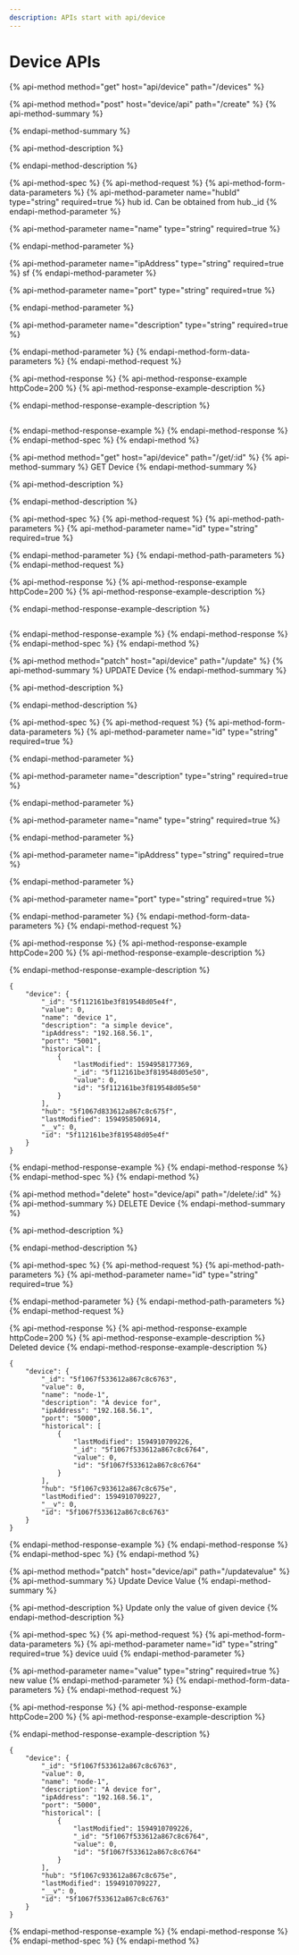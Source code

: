 ```yaml
---
description: APIs start with api/device
---
```


# Device APIs

{% api-method method="get" host="api/device" path="/devices" %}

{% api-method method="post" host="device/api" path="/create" %}
{% api-method-summary %}

{% endapi-method-summary %}

{% api-method-description %}

{% endapi-method-description %}

{% api-method-spec %}
{% api-method-request %}
{% api-method-form-data-parameters %}
{% api-method-parameter name="hubId" type="string" required=true %}
hub id. Can be obtained from hub.\_id
{% endapi-method-parameter %}

{% api-method-parameter name="name" type="string" required=true %}

{% endapi-method-parameter %}

{% api-method-parameter name="ipAddress" type="string" required=true %}
sf
{% endapi-method-parameter %}

{% api-method-parameter name="port" type="string" required=true %}

{% endapi-method-parameter %}

{% api-method-parameter name="description" type="string" required=true %}

{% endapi-method-parameter %}
{% endapi-method-form-data-parameters %}
{% endapi-method-request %}

{% api-method-response %}
{% api-method-response-example httpCode=200 %}
{% api-method-response-example-description %}

{% endapi-method-response-example-description %}

```text

```
{% endapi-method-response-example %}
{% endapi-method-response %}
{% endapi-method-spec %}
{% endapi-method %}

{% api-method method="get" host="api/device" path="/get/:id" %}
{% api-method-summary %}
GET Device
{% endapi-method-summary %}

{% api-method-description %}

{% endapi-method-description %}

{% api-method-spec %}
{% api-method-request %}
{% api-method-path-parameters %}
{% api-method-parameter name="id" type="string" required=true %}

{% endapi-method-parameter %}
{% endapi-method-path-parameters %}
{% endapi-method-request %}

{% api-method-response %}
{% api-method-response-example httpCode=200 %}
{% api-method-response-example-description %}

{% endapi-method-response-example-description %}

```text

```
{% endapi-method-response-example %}
{% endapi-method-response %}
{% endapi-method-spec %}
{% endapi-method %}

{% api-method method="patch" host="api/device" path="/update" %}
{% api-method-summary %}
UPDATE Device
{% endapi-method-summary %}

{% api-method-description %}

{% endapi-method-description %}

{% api-method-spec %}
{% api-method-request %}
{% api-method-form-data-parameters %}
{% api-method-parameter name="id" type="string" required=true %}

{% endapi-method-parameter %}

{% api-method-parameter name="description" type="string" required=true %}

{% endapi-method-parameter %}

{% api-method-parameter name="name" type="string" required=true %}

{% endapi-method-parameter %}

{% api-method-parameter name="ipAddress" type="string" required=true %}

{% endapi-method-parameter %}

{% api-method-parameter name="port" type="string" required=true %}

{% endapi-method-parameter %}
{% endapi-method-form-data-parameters %}
{% endapi-method-request %}

{% api-method-response %}
{% api-method-response-example httpCode=200 %}
{% api-method-response-example-description %}

{% endapi-method-response-example-description %}

```text
{
    "device": {
        "_id": "5f112161be3f819548d05e4f",
        "value": 0,
        "name": "device 1",
        "description": "a simple device",
        "ipAddress": "192.168.56.1",
        "port": "5001",
        "historical": [
            {
                "lastModified": 1594958177369,
                "_id": "5f112161be3f819548d05e50",
                "value": 0,
                "id": "5f112161be3f819548d05e50"
            }
        ],
        "hub": "5f1067d833612a867c8c675f",
        "lastModified": 1594958506914,
        "__v": 0,
        "id": "5f112161be3f819548d05e4f"
    }
}
```
{% endapi-method-response-example %}
{% endapi-method-response %}
{% endapi-method-spec %}
{% endapi-method %}

{% api-method method="delete" host="device/api" path="/delete/:id" %}
{% api-method-summary %}
DELETE Device
{% endapi-method-summary %}

{% api-method-description %}

{% endapi-method-description %}

{% api-method-spec %}
{% api-method-request %}
{% api-method-path-parameters %}
{% api-method-parameter name="id" type="string" required=true %}

{% endapi-method-parameter %}
{% endapi-method-path-parameters %}
{% endapi-method-request %}

{% api-method-response %}
{% api-method-response-example httpCode=200 %}
{% api-method-response-example-description %}
Deleted device
{% endapi-method-response-example-description %}

```text
{
    "device": {
        "_id": "5f1067f533612a867c8c6763",
        "value": 0,
        "name": "node-1",
        "description": "A device for",
        "ipAddress": "192.168.56.1",
        "port": "5000",
        "historical": [
            {
                "lastModified": 1594910709226,
                "_id": "5f1067f533612a867c8c6764",
                "value": 0,
                "id": "5f1067f533612a867c8c6764"
            }
        ],
        "hub": "5f1067c933612a867c8c675e",
        "lastModified": 1594910709227,
        "__v": 0,
        "id": "5f1067f533612a867c8c6763"
    }
}
```
{% endapi-method-response-example %}
{% endapi-method-response %}
{% endapi-method-spec %}
{% endapi-method %}

{% api-method method="patch" host="device/api" path="/updatevalue" %}
{% api-method-summary %}
Update Device Value
{% endapi-method-summary %}

{% api-method-description %}
Update only the value of given device
{% endapi-method-description %}

{% api-method-spec %}
{% api-method-request %}
{% api-method-form-data-parameters %}
{% api-method-parameter name="id" type="string" required=true %}
device uuid
{% endapi-method-parameter %}

{% api-method-parameter name="value" type="string" required=true %}
new value
{% endapi-method-parameter %}
{% endapi-method-form-data-parameters %}
{% endapi-method-request %}

{% api-method-response %}
{% api-method-response-example httpCode=200 %}
{% api-method-response-example-description %}

{% endapi-method-response-example-description %}

```text
{
    "device": {
        "_id": "5f1067f533612a867c8c6763",
        "value": 0,
        "name": "node-1",
        "description": "A device for",
        "ipAddress": "192.168.56.1",
        "port": "5000",
        "historical": [
            {
                "lastModified": 1594910709226,
                "_id": "5f1067f533612a867c8c6764",
                "value": 0,
                "id": "5f1067f533612a867c8c6764"
            }
        ],
        "hub": "5f1067c933612a867c8c675e",
        "lastModified": 1594910709227,
        "__v": 0,
        "id": "5f1067f533612a867c8c6763"
    }
}
```
{% endapi-method-response-example %}
{% endapi-method-response %}
{% endapi-method-spec %}
{% endapi-method %}

